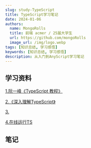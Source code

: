 ```yaml
---
slug: study-TypeScript
title: TypeScript学习笔记
date: 2024-01-06
authors:
  name: MongoRolls
  title: 前端 acmer / 25届大学生
  url: https://github.com/mongoRolls
  image_url: /img/logo.webp
tags: [知识总结, 学习感悟]
keywords: [知识总结, 学习感悟]
description: 从入门到AnyScript学习笔记
---
```


<!-- truncate -->

## 学习资料

[1.阮一峰《TypeScript 教程》](https://wangdoc.com/)

[2.《深入理解TypeScript》](https://jkchao.github.io/typescript-book-chinese/)

[3.](https://www.baidu.com/s?ie=utf-8&f=8&rsv_bp=1&rsv_idx=1&tn=baidu&wd=%E4%B8%9C%E8%8E%9E%E7%90%86%E5%B7%A5%E5%AD%A6%E9%99%A2%E6%98%AF%E5%A4%A7%E4%B8%93%E5%90%97%EF%BC%9F&fenlei=256&oq=%25E4%25B8%259C%25E8%258E%259E%25E7%2590%2586%25E5%25B7%25A5%25E5%25AD%25A6%25E9%2599%25A2&rsv_pq=b44b36bf004d9517&rsv_t=a7fbHjM%2F7HR7egroKnfTwldIakbwfbBl7DH0avP%2BHn%2FUXMLrTUvXLDqKhW4&rqlang=cn&rsv_enter=0&rsv_dl=tb&rsv_btype=t&inputT=4452&rsv_sug3=46&rsv_sug1=39&rsv_sug7=100&rsv_sug4=4578)

[4.在线运行TS](https://www.typescriptlang.org/play)

## 笔记



